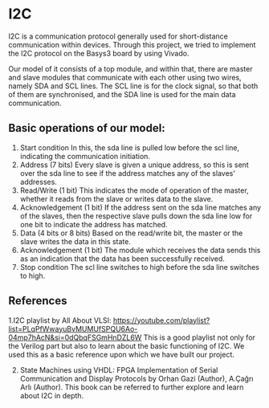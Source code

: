 # I2C
I2C is a communication protocol generally used for short-distance communication within devices. Through this project, we tried to implement the I2C protocol on the Basys3 board by using Vivado.

Our model of it consists of a top module, and within that, there are master and slave modules that communicate with each other using two wires, namely SDA and SCL lines. The SCL line is for the clock signal, so that both of them are synchronised, and the SDA line is used for the main data communication.

## Basic operations of our model:
1. Start condition
In this, the sda line is pulled low before the scl line, indicating the communication initiation.
2. Address (7 bits)
Every slave is given a unique address, so this is sent over the sda line to see if the address matches any of the slaves’ addresses.
3. Read/Write (1 bit)
This indicates the mode of operation of the master, whether it reads from the slave or writes data to the slave.
4. Acknowledgement (1 bit)
If the address sent on the sda line matches any of the slaves, then the respective slave pulls down the sda line low for one bit to indicate the address has matched.
5. Data (4 bits or 8 bits)
Based on the read/write bit, the master or the slave writes the data in this state.
6. Acknowledgement (1 bit)
The module which receives the data sends this as an indication that the data has been successfully received.
7. Stop condition
The scl line switches to high before the sda line switches to high.

## References
1.I2C playlist by All About VLSI:
https://youtube.com/playlist?list=PLqPfWwayuBvMUMUfSPQU6Ao-04mp7hAcN&si=0dQbqFSGmHnDZL6W
This is a good playlist not only for the Verilog part but also to learn about the basic functioning of I2C.
We used this as a basic reference upon which we have built our project.

2. State Machines using VHDL: FPGA Implementation of Serial Communication and Display Protocols
by Orhan Gazi (Author), A.Çağrı Arlı (Author).
This book can be referred to further explore and learn about I2C in depth.
